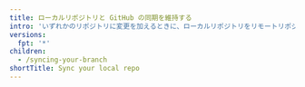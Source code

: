 ```yaml
---
title: ローカルリポジトリと GitHub の同期を維持する
intro: 'いずれかのリポジトリに変更を加えるときに、ローカルリポジトリをリモートリポジトリと同期させることができます。 Gitでは、「リモート」とは、コードが保管されているサーバーのことです。 あなたの場合、サーバーは、{% data variables.product.prodname_dotcom %}、または{% data variables.product.prodname_enterprise %}にあるリポジトリです。'
versions:
  fpt: '*'
children:
  - /syncing-your-branch
shortTitle: Sync your local repo
---
```


